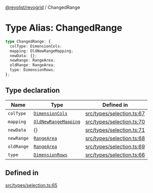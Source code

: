 [@revolist/revogrid](README.md) / ChangedRange

# Type Alias: ChangedRange

```ts
type ChangedRange: {
  colType: DimensionCols;
  mapping: OldNewRangeMapping;
  newData: {};
  newRange: RangeArea;
  oldRange: RangeArea;
  type: DimensionRows;
};
```

## Type declaration

| Name | Type | Defined in |
| ------ | ------ | ------ |
| `colType` | [`DimensionCols`](TypeAlias.DimensionCols.md) | [src/types/selection.ts:67](https://github.com/revolist/revogrid/blob/541ed3c2070ab701e47c29bb6172b17d19a08816/src/types/selection.ts#L67) |
| `mapping` | [`OldNewRangeMapping`](TypeAlias.OldNewRangeMapping.md) | [src/types/selection.ts:70](https://github.com/revolist/revogrid/blob/541ed3c2070ab701e47c29bb6172b17d19a08816/src/types/selection.ts#L70) |
| `newData` | \{\} | [src/types/selection.ts:71](https://github.com/revolist/revogrid/blob/541ed3c2070ab701e47c29bb6172b17d19a08816/src/types/selection.ts#L71) |
| `newRange` | [`RangeArea`](TypeAlias.RangeArea.md) | [src/types/selection.ts:68](https://github.com/revolist/revogrid/blob/541ed3c2070ab701e47c29bb6172b17d19a08816/src/types/selection.ts#L68) |
| `oldRange` | [`RangeArea`](TypeAlias.RangeArea.md) | [src/types/selection.ts:69](https://github.com/revolist/revogrid/blob/541ed3c2070ab701e47c29bb6172b17d19a08816/src/types/selection.ts#L69) |
| `type` | [`DimensionRows`](TypeAlias.DimensionRows.md) | [src/types/selection.ts:66](https://github.com/revolist/revogrid/blob/541ed3c2070ab701e47c29bb6172b17d19a08816/src/types/selection.ts#L66) |

## Defined in

[src/types/selection.ts:65](https://github.com/revolist/revogrid/blob/541ed3c2070ab701e47c29bb6172b17d19a08816/src/types/selection.ts#L65)
